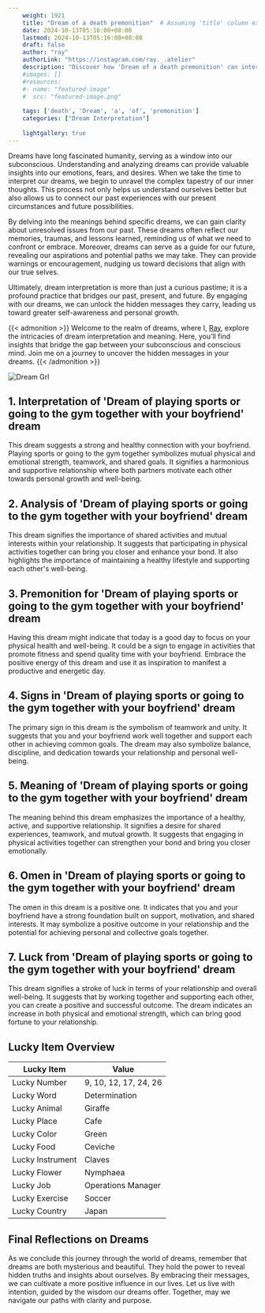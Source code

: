 ```yaml
---
    weight: 1921
    title: "Dream of a death premonition"  # Assuming 'title' column exists
    date: 2024-10-13T05:16:00+08:00
    lastmod: 2024-10-13T05:16:00+08:00
    draft: false
    author: "ray"
    authorLink: "https://instagram.com/ray._.atelier"
    description: "Discover how 'Dream of a death premonition' can interpret your future and uncover its significant meanings in your life."
    #images: []
    #resources:
    #- name: "featured-image"
    #  src: "featured-image.png"
    
    tags: ['death', 'Dream', 'a', 'of', 'premonition']
    categories: ["Dream Interpretation"]
    
    lightgallery: true
---
```

    
Dreams have long fascinated humanity, serving as a window into our subconscious. Understanding and analyzing dreams can provide valuable insights into our emotions, fears, and desires. When we take the time to interpret our dreams, we begin to unravel the complex tapestry of our inner thoughts. This process not only helps us understand ourselves better but also allows us to connect our past experiences with our present circumstances and future possibilities.

By delving into the meanings behind specific dreams, we can gain clarity about unresolved issues from our past. These dreams often reflect our memories, traumas, and lessons learned, reminding us of what we need to confront or embrace. Moreover, dreams can serve as a guide for our future, revealing our aspirations and potential paths we may take. They can provide warnings or encouragement, nudging us toward decisions that align with our true selves.

Ultimately, dream interpretation is more than just a curious pastime; it is a profound practice that bridges our past, present, and future. By engaging with our dreams, we can unlock the hidden messages they carry, leading us toward greater self-awareness and personal growth.

{{< admonition >}}
Welcome to the realm of dreams, where I, [Ray](https://instagram.com/ray._.atelier), explore the intricacies of dream interpretation and meaning. Here, you’ll find insights that bridge the gap between your subconscious and conscious mind. Join me on a journey to uncover the hidden messages in your dreams.
{{< /admonition >}}

![Dream Grl](https://cdn.pixabay.com/photo/2017/11/02/03/35/gothic-2910057_1280.jpg "Dream Grl")

## 1. Interpretation of 'Dream of playing sports or going to the gym together with your boyfriend' dream

This dream suggests a strong and healthy connection with your boyfriend. Playing sports or going to the gym together symbolizes mutual physical and emotional strength, teamwork, and shared goals. It signifies a harmonious and supportive relationship where both partners motivate each other towards personal growth and well-being.

## 2. Analysis of 'Dream of playing sports or going to the gym together with your boyfriend' dream

This dream signifies the importance of shared activities and mutual interests within your relationship. It suggests that participating in physical activities together can bring you closer and enhance your bond. It also highlights the importance of maintaining a healthy lifestyle and supporting each other's well-being.

## 3. Premonition for 'Dream of playing sports or going to the gym together with your boyfriend' dream

Having this dream might indicate that today is a good day to focus on your physical health and well-being. It could be a sign to engage in activities that promote fitness and spend quality time with your boyfriend. Embrace the positive energy of this dream and use it as inspiration to manifest a productive and energetic day.

## 4. Signs in 'Dream of playing sports or going to the gym together with your boyfriend' dream

The primary sign in this dream is the symbolism of teamwork and unity. It suggests that you and your boyfriend work well together and support each other in achieving common goals. The dream may also symbolize balance, discipline, and dedication towards your relationship and personal well-being.

## 5. Meaning of 'Dream of playing sports or going to the gym together with your boyfriend' dream

The meaning behind this dream emphasizes the importance of a healthy, active, and supportive relationship. It signifies a desire for shared experiences, teamwork, and mutual growth. It suggests that engaging in physical activities together can strengthen your bond and bring you closer emotionally.

## 6. Omen in 'Dream of playing sports or going to the gym together with your boyfriend' dream

The omen in this dream is a positive one. It indicates that you and your boyfriend have a strong foundation built on support, motivation, and shared interests. It may symbolize a positive outcome in your relationship and the potential for achieving personal and collective goals together.

## 7. Luck from 'Dream of playing sports or going to the gym together with your boyfriend' dream

This dream signifies a stroke of luck in terms of your relationship and overall well-being. It suggests that by working together and supporting each other, you can create a positive and successful outcome. The dream indicates an increase in both physical and emotional strength, which can bring good fortune to your relationship.

## Lucky Item Overview
| Lucky Item          | Value              |
|---------------|--------------------|
| Lucky Number        | 9, 10, 12, 17, 24, 26  |
| Lucky Word          | Determination |
| Lucky Animal        | Giraffe |
| Lucky Place         | Cafe     |
| Lucky Color         | Green     |
| Lucky Food          | Ceviche      |
| Lucky Instrument    | Claves |
| Lucky Flower        | Nymphaea    |
| Lucky Job           | Operations Manager       |
| Lucky Exercise      | Soccer  |
| Lucky Country       | Japan    |


##  Final Reflections on Dreams

As we conclude this journey through the world of dreams, remember that dreams are both mysterious and beautiful. They hold the power to reveal hidden truths and insights about ourselves. By embracing their messages, we can cultivate a more positive influence in our lives. Let us live with intention, guided by the wisdom our dreams offer. Together, may we navigate our paths with clarity and purpose.

